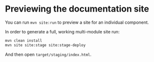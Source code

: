 # Previewing the documentation site

You can run `mvn site:run` to preview a site for an individual component.

In order to generate a full, working multi-module site run:
```sh
mvn clean install
mvn site site:stage site:stage-deploy
```

And then open `target/staging/index.html`.
